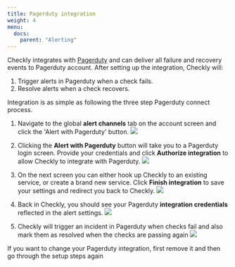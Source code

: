 ```yaml
---
title: Pagerduty integration
weight: 4
menu:
  docs:
    parent: "Alerting"
---
```


Checkly integrates with [Pagerduty](https://pagerduty.com) and can deliver all failure and recovery events 
to Pagerduty account. After setting up the integration, Checkly will:

1. Trigger alerts in Pagerduty when a check fails.
2. Resolve alerts when a check recovers.

Integration is as simple as following the three step Pagerduty connect process.


1. Navigate to the global **alert channels** tab on the account screen and click the 'Alert with Pagerduty' button.
![](/docs/images/alerting/pagerduty_step1.png)

2. Clicking the **Alert with Pagerduty** button will take you to a Pagerduty login screen. Provide your credentials and click
**Authorize integration** to allow Checkly to integrate with Pagerduty.
![](/docs/images/alerting/pagerduty_step2.png)

3. On the next screen you can either hook up Checkly to an existing service, or create a brand new service.
Click **Finish integration** to save your settings and redirect you back to Checkly. 
![](/docs/images/alerting/pagerduty_step3.png)

4. Back in Checkly, you should see your Pagerduty **integration credentials** reflected in the alert settings. 
![](/docs/images/alerting/pagerduty_step4.png)

5. Checkly will trigger an incident in Pagerduty when checks fail and also mark them as resolved when the checks are passing again
![](/docs/images/alerting/pagerduty_step5.png)



If you want to change your Pagerduty integration, first remove it and then go through the setup steps again

